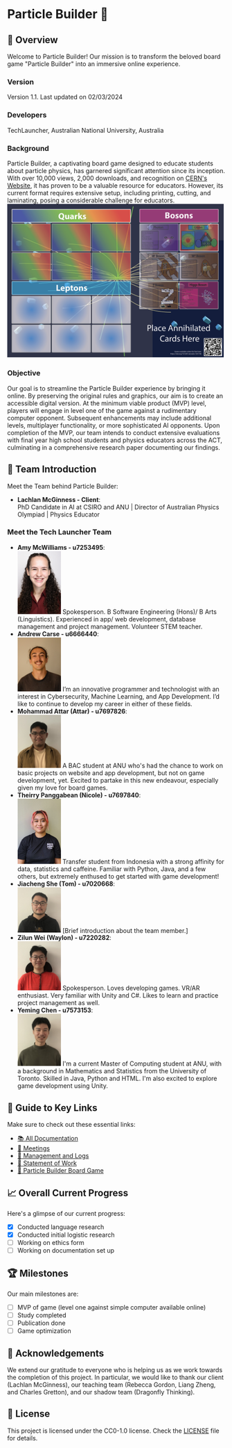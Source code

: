 # Particle Builder 🌌

## 🌟 Overview
Welcome to Particle Builder! Our mission is to transform the beloved board game "Particle Builder" into an immersive online experience.

### Version
Version 1.1. Last updated on 02/03/2024

### Developers 
TechLauncher, Australian National University, Australia

### Background 
Particle Builder, a captivating board game designed to educate students about particle physics, has garnered significant attention since its inception. With over 10,000 views, 2,000 downloads, and recognition on [CERN's Website](https://scoollab.web.cern.ch/particle-physics-games), it has proven to be a valuable resource for educators. However, its current format requires extensive setup, including printing, cutting, and laminating, posing a considerable challenge for educators.
<img src="game-mat.png" alt="Game Mat" width="500">

### Objective 
Our goal is to streamline the Particle Builder experience by bringing it online. By preserving the original rules and graphics, our aim is to create an accessible digital version. At the minimum viable product (MVP) level, players will engage in level one of the game against a rudimentary computer opponent. Subsequent enhancements may include additional levels, multiplayer functionality, or more sophisticated AI opponents. Upon completion of the MVP, our team intends to conduct extensive evaluations with final year high school students and physics educators across the ACT, culminating in a comprehensive research paper documenting our findings.

## 🚀 Team Introduction
Meet the Team behind Particle Builder:

- **Lachlan McGinness - Client**: <br />
 PhD Candidate in AI at CSIRO and ANU | Director of Australian Physics Olympiad | Physics Educator

### Meet the Tech Launcher Team
- **Amy McWilliams - u7253495**: <br />
  <img src="amy-photo.png" alt="Amy" width="100">
  Spokesperson. B Software Engineering (Hons)/ B Arts (Linguistics). Experienced in app/ web development, database management and project management. Volunteer STEM teacher. 
- **Andrew Carse - u6666440**: <br />
  <img src="andrew-photo.JPG" alt="Andrew" width="100">
  I’m an innovative programmer and technologist with an interest in Cybersecurity, Machine Learning, and App Development. I’d like to continue to develop my career in either of these fields.
- **Mohammad Attar (Attar) - u7697826**:<br />
  <img src="attar-photo.jpg" alt="Attar" width="100">
  A BAC student at ANU who's had the chance to work on basic projects on website and app development, but not on game development, yet. Excited to partake in this new endeavour, especially given my love for board games.
- **Theirry Panggabean (Nicole) - u7697840**: <br />
  <img src="nicole-photo.jpg" alt="Nicole" width="100">
  Transfer student from Indonesia with a strong affinity for data, statistics and caffeine. Familiar with Python, Java, and a few others, but extremely enthused to get started with game development!
- **Jiacheng She (Tom) - u7020668**: <br />
  <img src="tom-photo.jpg" alt="Tom" width="100">
  [Brief introduction about the team member.]
- **Zilun Wei (Waylon) - u7220282**: <br />
  <img src="waylon-photo.jpg" alt="Waylon" width="100">
  Spokesperson. Loves developing games. VR/AR enthusiast. Very familiar with Unity and C#. Likes to learn and practice project management as well.
- **Yeming Chen - u7573153**: <br />
  <img src="yeming-photo.jpg" alt="Yeming" width="100">
  I'm a current Master of Computing student at ANU, with a background in Mathematics and Statistics from the University of Toronto. Skilled in Java, Python and HTML. I'm also excited to explore game development using Unity.

## 🔗 Guide to Key Links
Make sure to check out these essential links:
- [📚 All Documentation](https://drive.google.com/drive/folders/1gNQTMTf48UgRHE4ytIJuaeIxGWWiEp39)
- [📅 Meetings](https://drive.google.com/drive/folders/1mIbBs1T88vYvBBDxnpUPaGI2cbuYlJ0V)
- [📝 Management and Logs](https://drive.google.com/drive/folders/1xDHlIG2zxgXX8JDGjmVamH--LjQP0a0U)
- [💼 Statement of Work](https://docs.google.com/document/d/1qSa2f-sy6qGiY9qCsEOh26du-j6DDjofjy3XefuoVzk/edit?usp=sharing)
- [🎲 Particle Builder Board Game](https://zenodo.org/records/3594204)

## 📈 Overall Current Progress
Here's a glimpse of our current progress:
- [x] Conducted language research
- [x] Conducted initial logistic research
- [ ] Working on ethics form
- [ ] Working on documentation set up

## 🏆 Milestones 
Our main milestones are: 
- [ ] MVP of game (level one against simple computer available online)
- [ ] Study completed
- [ ] Publication done
- [ ] Game optimization

## 🙏 Acknowledgements
We extend our gratitude to everyone who is helping us as we work towards the completion of this project. In particular, we would like to thank our client (Lachlan McGinness), our teaching team (Rebecca Gordon, Liang Zheng, and Charles Gretton), and our shadow team (Dragonfly Thinking).

## 📄 License
This project is licensed under the CC0-1.0 license. Check the [LICENSE](LICENSE) file for details.
